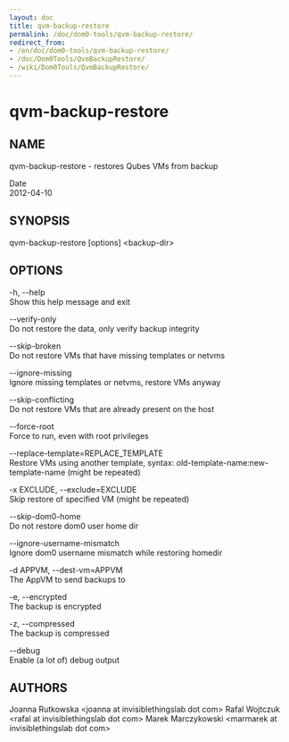 ```yaml
---
layout: doc
title: qvm-backup-restore
permalink: /doc/dom0-tools/qvm-backup-restore/
redirect_from:
- /en/doc/dom0-tools/qvm-backup-restore/
- /doc/Dom0Tools/QvmBackupRestore/
- /wiki/Dom0Tools/QvmBackupRestore/
---
```


qvm-backup-restore
==================

NAME
----

qvm-backup-restore - restores Qubes VMs from backup

Date  
2012-04-10

SYNOPSIS
--------

qvm-backup-restore [options] \<backup-dir\>

OPTIONS
-------

-h, --help  
Show this help message and exit

--verify-only  
Do not restore the data, only verify backup integrity

--skip-broken  
Do not restore VMs that have missing templates or netvms

--ignore-missing  
Ignore missing templates or netvms, restore VMs anyway

--skip-conflicting  
Do not restore VMs that are already present on the host

--force-root  
Force to run, even with root privileges

--replace-template=REPLACE\_TEMPLATE  
Restore VMs using another template, syntax: old-template-name:new-template-name (might be repeated)

-x EXCLUDE, --exclude=EXCLUDE  
Skip restore of specified VM (might be repeated)

--skip-dom0-home  
Do not restore dom0 user home dir

--ignore-username-mismatch  
Ignore dom0 username mismatch while restoring homedir

-d APPVM, --dest-vm=APPVM  
The AppVM to send backups to

-e, --encrypted  
The backup is encrypted

-z, --compressed  
The backup is compressed

--debug  
Enable (a lot of) debug output

AUTHORS
-------

Joanna Rutkowska \<joanna at invisiblethingslab dot com\>
Rafal Wojtczuk \<rafal at invisiblethingslab dot com\>
Marek Marczykowski \<marmarek at invisiblethingslab dot com\>
